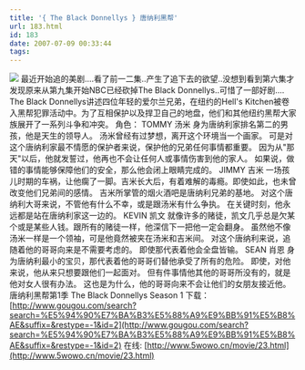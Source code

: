 ```yaml
---
title: '{ The Black Donnellys } 唐纳利黑帮'
url: 183.html
id: 183
date: 2007-07-09 00:33:44
tags:
---
```


![](http://img.verycd.com/posts/0702/post-433743-1172594071.jpg) 最近开始追的美剧....看了前一二集..产生了追下去的欲望..没想到看到第六集才发现原来从第九集开始NBC已经砍掉The Black Donnellys..可惜了一部好剧....  The Black Donnellys讲述四位年轻的爱尔兰兄弟，在纽约的Hell's Kitchen被卷入黑帮犯罪活动中。为了互相保护以及捍卫自己的地盘，他们和其他纽约黑帮大家族展开了一系列斗争和冲突。 角色： TOMMY 汤米 身为唐纳利家排名第二的男孩，他是天生的领导人。 汤米曾经有过梦想，离开这个环境当一个画家。 可是对这个唐纳利家最不情愿的保护者来说，保护他的兄弟任何事情都重要。 因为从"那天"以后，他就发誓过，他再也不会让任何人或事情伤害到他的家人。 如果说，做错的事情能够保障他们的安全，那么他会闭上眼睛完成的。 JIMMY 吉米 一场孩儿时期的车祸，让他瘸了一脚。吉米长大后，有着难解的毒瘾。即使如此，也未曾改变他们兄弟间的感情。 吉米所掌管的烟火酒吧是唐纳利兄弟的基地。 对这个唐纳利大哥来说，不管他有什么不幸，或是跟汤米有什么争执。 在关键时刻，他永远都是站在唐纳利家这一边的。 KEVIN 凯文 就像许多的赌徒，凯文几乎总是欠某个或是某些人钱。跟所有的赌徒一样，他深信下一把他一定会翻身。 虽然他不像汤米一样是一个领袖，可是他竟然被夹在汤米和吉米间。 对这个唐纳利来说，追随着他的哥哥向来是不需要考虑的。 即使那代表着他会全盘皆输。 SEAN 肖恩 身为唐纳利最小的宝贝，那代表着他的哥哥们替他承受了所有的危险。 即使，对他来说，他从来只想要跟他们一起面对。 但有件事情他其他的哥哥所没有的，就是他对女人很有办法。 这也是为什么，他的哥哥向来不会让他们的女朋友接近他。 唐纳利黑帮第1季 The Black Donnellys Season 1 下载： [http://www.gougou.com/search?search=%E5%94%90%E7%BA%B3%E5%88%A9%E9%BB%91%E5%B8%AE&suffix=&restype=-1&id=2](http://www.gougou.com/search?search=%E5%94%90%E7%BA%B3%E5%88%A9%E9%BB%91%E5%B8%AE&suffix=&restype=-1&id=2) 在线: [http://www.5wowo.cn/movie/23.html](http://www.5wowo.cn/movie/23.html)
